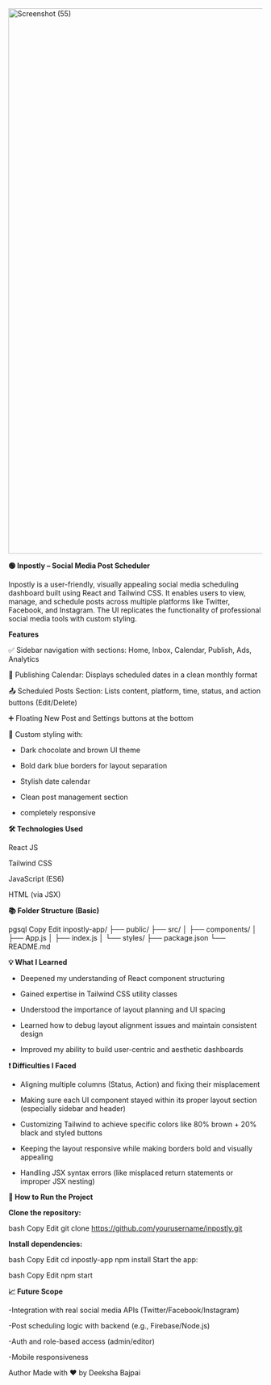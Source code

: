 


<img width="1920" height="1080" alt="Screenshot (55)" src="https://github.com/user-attachments/assets/43d0c859-64e8-4449-96da-0d89399401c4" />

**🟢 Inpostly – Social Media Post Scheduler**

Inpostly is a user-friendly, visually appealing social media scheduling dashboard built using React and Tailwind CSS. It enables users to view, manage, 
and schedule posts across multiple platforms like Twitter, Facebook, and Instagram. The UI replicates the functionality of professional social media tools with custom styling.


**Features**

✅ Sidebar navigation with sections: Home, Inbox, Calendar, Publish, Ads, Analytics

📅 Publishing Calendar: Displays scheduled dates in a clean monthly format

📤 Scheduled Posts Section: Lists content, platform, time, status, and action buttons (Edit/Delete)

➕ Floating New Post and Settings buttons at the bottom

🎨 Custom styling with:

- Dark chocolate and brown UI theme

- Bold dark blue borders for layout separation

- Stylish date calendar

- Clean post management section

- completely responsive 




**🛠️ Technologies Used**

React JS

Tailwind CSS

JavaScript (ES6)

HTML (via JSX)


**📚 Folder Structure (Basic)**

pgsql
Copy
Edit
inpostly-app/
├── public/
├── src/
│   ├── components/
│   ├── App.js
│   ├── index.js
│   └── styles/
├── package.json
└── README.md



**💡 What I Learned**

- Deepened my understanding of React component structuring

- Gained expertise in Tailwind CSS utility classes

- Understood the importance of layout planning and UI spacing

- Learned how to debug layout alignment issues and maintain consistent design

- Improved my ability to build user-centric and aesthetic dashboards



**❗ Difficulties I Faced**

- Aligning multiple columns (Status, Action) and fixing their misplacement

- Making sure each UI component stayed within its proper layout section (especially sidebar and header)

- Customizing Tailwind to achieve specific colors like 80% brown + 20% black and styled buttons

- Keeping the layout responsive while making borders bold and visually appealing

- Handling JSX syntax errors (like misplaced return statements or improper JSX nesting)

**🚀 How to Run the Project**

**Clone the repository:**

bash
Copy
Edit
git clone https://github.com/yourusername/inpostly.git


**Install dependencies:**

bash
Copy
Edit
cd inpostly-app
npm install
Start the app:

bash
Copy
Edit
npm start


**📈 Future Scope**

-Integration with real social media APIs (Twitter/Facebook/Instagram)

-Post scheduling logic with backend (e.g., Firebase/Node.js)

-Auth and role-based access (admin/editor)

-Mobile responsiveness

 
 
 
 Author
Made with ❤️ by Deeksha Bajpai














